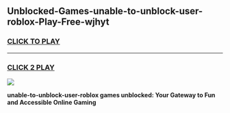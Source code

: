 
## Unblocked-Games-unable-to-unblock-user-roblox-Play-Free-wjhyt
<h3>
<a href="https://premium76.site?title=unable-to-unblock-user-roblox&ref=19M">CLICK TO PLAY</a></h3>
<hr>

<h3>
<a href="https://premium76.site?title=unable-to-unblock-user-roblox&ref=19M">CLICK 2 PLAY</a>
  
</h3>

<a href="https://premium76.site?title=unable-to-unblock-user-roblox&ref=19M"><img src="https://clearcache.store/games.png"></a>


**unable-to-unblock-user-roblox games unblocked: Your Gateway to Fun and Accessible Online Gaming**
